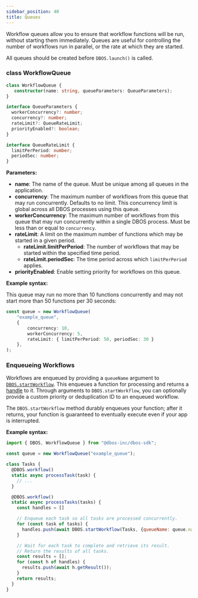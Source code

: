 ```yaml
---
sidebar_position: 40
title: Queues
---
```


Workflow queues allow you to ensure that workflow functions will be run, without starting them immediately.
Queues are useful for controlling the number of workflows run in parallel, or the rate at which they are started.

All queues should be created before `DBOS.launch()` is called.

### class WorkflowQueue

```typescript
class WorkflowQueue {
   constructor(name: string, queueParameters: QueueParameters);
}

interface QueueParameters {
  workerConcurrency?: number;
  concurrency?: number;
  rateLimit?: QueueRateLimit;
  priorityEnabled?: boolean;
}

interface QueueRateLimit {
  limitPerPeriod: number;
  periodSec: number;
}

```

**Parameters:**
- **name**: The name of the queue.  Must be unique among all queues in the application.
- **concurrency**: The maximum number of workflows from this queue that may run concurrently. Defaults to no limit.
This concurrency limit is global across all DBOS processes using this queue.
- **workerConcurrency**: The maximum number of workflows from this queue that may run concurrently within a single DBOS process. Must be less than or equal to `concurrency`.
- **rateLimit**: A limit on the maximum number of functions which may be started in a given period.
  - **rateLimit.limitPerPeriod**: The number of workflows that may be started within the specified time period.
  - **rateLimit.periodSec**: The time period across which `limitPerPeriod` applies.
- **priorityEnabled**: Enable setting priority for workflows on this queue.

**Example syntax:**

This queue may run no more than 10 functions concurrently and may not start more than 50 functions per 30 seconds:

```typescript
const queue = new WorkflowQueue(
    "example_queue",
    {
        concurrency: 10,
        workerConcurrency: 5,
        rateLimit: { limitPerPeriod: 50, periodSec: 30 }
    },
);
```


### Enqueueing Workflows

Workflows are enqueued by providing a `queueName` argument to [`DBOS.startWorkflow`](./methods.md#dbosstartworkflow).
This enqueues a function for processing and returns a [handle](./workflow-handles.md) to it.
Through arguments to `DBOS.startWorkflow`, you can optionally provide a custom priority or deduplication ID to an enqueued workflow.

The `DBOS.startWorkflow` method durably enqueues your function; after it returns, your function is guaranteed to eventually execute even if your app is interrupted.

**Example syntax:**

```javascript
import { DBOS, WorkflowQueue } from "@dbos-inc/dbos-sdk";

const queue = new WorkflowQueue("example_queue");

class Tasks {
  @DBOS.workflow()
  static async processTask(task) {
    // ...
  }

  @DBOS.workflow()
  static async processTasks(tasks) {
    const handles = []

    // Enqueue each task so all tasks are processed concurrently.
    for (const task of tasks) {
      handles.push(await DBOS.startWorkflow(Tasks, {queueName: queue.name}).processTask(task));
    }

    // Wait for each task to complete and retrieve its result.
    // Return the results of all tasks.
    const results = [];
    for (const h of handles) {
      results.push(await h.getResult());
    }
    return results;
  }
}
```

